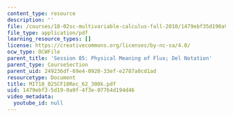 ```yaml
---
content_type: resource
description: ''
file: /courses/18-02sc-multivariable-calculus-fall-2010/1479ebf35d190a9f4f3e07764d194d46_MIT18_02SCF10Rec_62_300k.pdf
file_type: application/pdf
learning_resource_types: []
license: https://creativecommons.org/licenses/by-nc-sa/4.0/
ocw_type: OCWFile
parent_title: 'Session 85: Physical Meaning of Flux; Del Notation'
parent_type: CourseSection
parent_uid: 249236df-69e4-0920-33ef-e2787a0cd1ad
resourcetype: Document
title: MIT18_02SCF10Rec_62_300k.pdf
uid: 1479ebf3-5d19-0a9f-4f3e-07764d194d46
video_metadata:
  youtube_id: null
---
```


